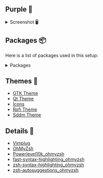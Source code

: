 ## Purple 💜

<details> 
<summary>Screenshot 🖥️</summary>

![1](https://raw.githubusercontent.com/DevAydin/hypr-dotfiles/master/Screenshots/15-08-13-58-06.png)
![2](https://raw.githubusercontent.com/DevAydin/hypr-dotfiles/master/Screenshots/15-08-14-01-04.png)
![3](https://raw.githubusercontent.com/DevAydin/hypr-dotfiles/master/Screenshots/15-08-14-04-42.png)
![4](https://raw.githubusercontent.com/DevAydin/hypr-dotfiles/master/Screenshots/15-08-13-55-07.png)
</details>
 

## Packages 📦

Here is a list of packages used in this setup:
<details> 
<summary>Packages</summary>
  
- `hyprland`
- `hyprlock`
- `hyprpaper`
- `hyprpicker`
- `hypridle`
- `waybar`
- `polkit-gnome`
- `wlogout`
- `shotwell`
- `konsole`
- `rofi`
- `cliphist`
- `wl-clipboard`
- `ttf-jetbrains-mono-nerd`
- `ttf-hack-nerd`
- `otf-font-awesome`
- `grimblast-git`
- `waybar`
- `archlinux-xdg-menu`
- `dolphin`
- `hyprwayland-scanner`
- `nwg-look`
- `xdg-desktop-portal`
- `xdg-desktop-portal-hyprland`
- `slurp`
- `grim`
- `xdg-desktop-portal-gtk`
- `xdg-desktop-portal-lxqt`
- `xdg-desktop-portal-xapp`
- `qt5ct`
- `qt6ct`
- `xsensors`
- `pamixer`
- `playerctl`
- `bc`
- `swaync`
- `btop`
- `pavucontrol`
- `tesseract`
- `tesseract-data-eng`
- `tesseract-data-tur`
- `tesseract-data-rus`
- `tesseract-data-kor`
- `tesseract-data-fas`
- `tesseract-data-jpn`
</details>


  
## Themes 🎨
- [GTK Theme](https://www.gnome-look.org/p/1253385)
- [Qt Theme](https://store.kde.org/p/1294013)
- [Icons](https://store.kde.org/p/1305251)
- [Rofi Theme](https://github.com/w8ste/Tokyonight-rofi-theme/tree/main)
- [Sddm Theme](https://github.com/Keyitdev/sddm-flower-theme)

## Details 🍔

- [Vimplug](https://github.com/junegunn/vim-plug)
- [OhMyZsh](https://github.com/ohmyzsh/ohmyzsh)
- [Powerlevel10k_ohmyzsh](https://github.com/romkatv/powerlevel10k)
- [fast-syntax-highlighting_ohmyzsh](https://github.com/zdharma-continuum/fast-syntax-highlighting)
- [zsh-syntax-highlighting_ohmyzsh](https://github.com/zsh-users/zsh-syntax-highlighting)
- [zsh-autosuggestions_ohmyzsh](https://github.com/zsh-users/zsh-autosuggestions)
